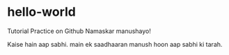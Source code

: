 # hello-world
Tutorial Practice on Github
Namaskar manushayo!

Kaise hain aap sabhi. main ek saadhaaran manush hoon aap sabhi ki tarah.
